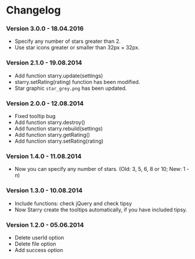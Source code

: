 # Changelog

### Version 3.0.0 - 18.04.2016

- Specify any number of stars greater than 2.
- Use star icons greater or smaller than 32px × 32px.

### Version 2.1.0 - 19.08.2014

- Add function starry.update(settings)
- starry.setRating(rating) function has been modified.
- Star graphic `star_grey.png` has been updated.

### Version 2.0.0 - 12.08.2014

- Fixed tooltip bug
- Add function starry.destroy()
- Add function starry.rebuild(settings)
- Add function starry.getRating()
- Add function starry.setRating(rating)

### Version 1.4.0 - 11.08.2014

- Now you can specify any number of stars. (Old: 3, 5, 6, 8 or 10; New: 1 - n)

### Version 1.3.0 - 10.08.2014

- Include functions: check jQuery and check tipsy
- Now Starry create the tooltips automatically, if you have included tipsy.

### Version 1.2.0 - 05.06.2014

- Delete userId option
- Delete file option
- Add success option
